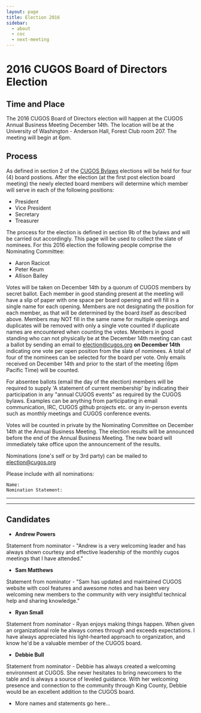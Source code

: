 ```yaml
---
layout: page
title: Election 2016
sidebar:
  - about
  - coc
  - next-meeting
---
```


# 2016 CUGOS Board of Directors Election

## Time and Place

The 2016 CUGOS Board of Directors election will happen at the CUGOS Annual Business Meeting December 14th.  The location will be at the University of Washington - Anderson Hall, Forest Club room 207.  The meeting will begin at 6pm.

## Process

As defined in section 2 of the [CUGOS Bylaws](/about/bylaw/cugos_bylaws_2016.pdf) elections will be held for four (4) board postions.  After the election (at the first post election board meeting) the newly elected board members will determine which member will serve in each of the following positions:

- President
- Vice President
- Secretary
- Treasurer

The process for the election is defined in section 9b of the bylaws and will be carried out accordingly.  This page will be used to collect the slate of nominees.  For this 2016 election the following people comprise the Nominating
Committee:

- Aaron Racicot
- Peter Keum
- Allison Bailey

Votes will be taken on December 14th by a quorum of CUGOS members by secret ballot.  Each member in good standing present at the meeting will have a slip of paper with one space per board opening and will fill in a single name for each opening.  Members are not designating the position for each member, as that will be determined by the board itself as described above. Members may NOT fill in the same name for multiple openings and duplicates will be removed with only a single vote counted if duplicate names are encountered when counting the votes.  Members in good standing who can not physically be at the December 14th meeting can cast a ballot by sending an email to <election@cugos.org> **on December 14th** indicating one vote per open position from the slate of nominees.  A total of four of the nominees can be selected for the board per vote. Only emails received on December 14th and prior to the start of the meeting (6pm Pacific Time) will be counted. 

For absentee ballots (email the day of the election) members will be required to supply 'A statement of current membership' by indicating their participation in any "annual CUGOS events" as required by the CUGOS bylaws.  Examples can be anything from participating in email communication, IRC, CUGOS github projects etc. or any in-person events such as monthly meetings and CUGOS conference events.

Votes will be counted in private by the Nominating Committee on December 14th at the Annual Business Meeting. The election results will be announced before the end of the Annual Business Meeting.  The new board will immediately take office upon the announcement of the results.

Nominations (one's self or by 3rd party) can be mailed to <election@cugos.org>

Please include with all nominations:

    Name:
    Nomination Statement:

------------
------------

## Candidates

- **Andrew Powers**

Statement from nominator - "Andrew is a very welcoming leader and has always shown courtesy and effective leadership of the monthly cugos meetings that I have attended." 

- **Sam Matthews**

Statement from nominator - "Sam has updated and maintained CUGOS website with cool features and awesome notes and has been very welcoming new members to the community with very insightful technical help and sharing knowledge."


- **Ryan Small**

Statement from nominator - Ryan enjoys making things happen. When given an organizational role he always comes through and exceeds expectations. I have always appreciated his light-hearted approach to organization, and know he'd be a valuable member of the CUGOS board.

- **Debbie Bull**

Statement from nominator - Debbie has always created a welcoming environment at CUGOS. She never hesitates to bring newcomers to the table and is always a source of leveled guidance. With her welcoming presence and connection to the community through King County, Debbie would be an excellent addition to the CUGOS board.

- More names and statements go here...

